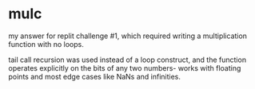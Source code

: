 # mulc
my answer for replit challenge #1, which required writing a multiplication function with no loops.

tail call recursion was used instead of a loop construct, and the function operates explicitly on the bits of any two numbers- works with floating points and most edge cases
like NaNs and infinities.
